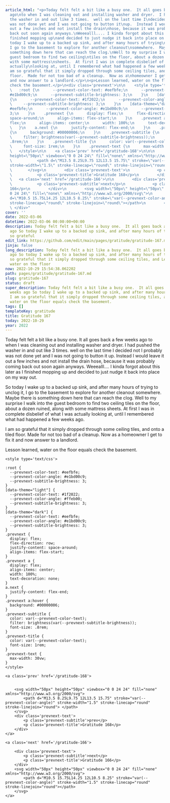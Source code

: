 ```yaml
---
article_html: "<p>Today felt felt a bit like a busy one.  It all goes back a few weeks
  ago\nto when I was cleaning out and installing washer and dryer.  I had\npushed
  the washer in and out like 3 times.  well on the last time I\ndecided not I probably
  was not done yet and I was not going to button it\nup.  Instead I would leave it
  out a few inches and not install the drain\nhose, because it was probably coming
  back out soon again anyways.\nWeeealll.... I kinda forgot about this later as I
  finished mopping up\nand decided to just nudge it back into place on my way out.</p>\n<p>So
  today I wake up to a backed up sink, and after many hours of trying\nto unclog it,
  I go to the basement to explore for another cleanout\nsomewhere.  Maybe there is
  something down here that can reach the clog.\nWell to my surprise I walk into the
  guest bedroom to find two ceiling\ntiles on the floor, about a dozen ruined, along
  with some mattress\nsheets.  At first I was in complete disbelief of what I was
  actually\nlooking at, until I remembered what had happened a few weeks ago.</p>\n<p>I
  am so grateful that it simply dropped through some ceiling tiles, and\nonto a tiled
  floor.  Made for not too bad of a cleanup.  Now as a\nhomeowner I get to fix it
  and now answer to a landlord.</p>\n<p>Lesson learned, water on the floor equals
  check the basement.</p>\n<div class='prevnext'>\n\n    <style type='text/css'>\n\n
  \   :root {\n      --prevnext-color-text: #eefbfe;\n      --prevnext-color-angle:
  #e1bd00c9;\n      --prevnext-subtitle-brightness: 3;\n    }\n    [data-theme=\"light\"]
  {\n      --prevnext-color-text: #1f2022;\n      --prevnext-color-angle: #ffeb00;\n
  \     --prevnext-subtitle-brightness: 3;\n    }\n    [data-theme=\"dark\"] {\n      --prevnext-color-text:
  #eefbfe;\n      --prevnext-color-angle: #e1bd00c9;\n      --prevnext-subtitle-brightness:
  3;\n    }\n    .prevnext {\n      display: flex;\n      flex-direction: row;\n      justify-content:
  space-around;\n      align-items: flex-start;\n    }\n    .prevnext a {\n      display:
  flex;\n      align-items: center;\n      width: 100%;\n      text-decoration: none;\n
  \   }\n    a.next {\n      justify-content: flex-end;\n    }\n    .prevnext a:hover
  {\n      background: #00000006;\n    }\n    .prevnext-subtitle {\n      color: var(--prevnext-color-text);\n
  \     filter: brightness(var(--prevnext-subtitle-brightness));\n      font-size:
  .8rem;\n    }\n    .prevnext-title {\n      color: var(--prevnext-color-text);\n
  \     font-size: 1rem;\n    }\n    .prevnext-text {\n      max-width: 30vw;\n    }\n
  \   </style>\n\n    <a class='prev' href='/gratitude-168'>\n\n\n        <svg width=\"50px\"
  height=\"50px\" viewbox=\"0 0 24 24\" fill=\"none\" xmlns=\"http://www.w3.org/2000/svg\">\n
  \           <path d=\"M13.5 8.25L9.75 12L13.5 15.75\" stroke=\"var(--prevnext-color-angle)\"
  stroke-width=\"1.5\" stroke-linecap=\"round\" stroke-linejoin=\"round\"> </path>\n
  \       </svg>\n        <div class='prevnext-text'>\n            <p class='prevnext-subtitle'>prev</p>\n
  \           <p class='prevnext-title'>Gratitude 168</p>\n        </div>\n    </a>\n\n
  \   <a class='next' href='/gratitude-166'>\n\n        <div class='prevnext-text'>\n
  \           <p class='prevnext-subtitle'>next</p>\n            <p class='prevnext-title'>Gratitude
  166</p>\n        </div>\n        <svg width=\"50px\" height=\"50px\" viewbox=\"0
  0 24 24\" fill=\"none\" xmlns=\"http://www.w3.org/2000/svg\">\n            <path
  d=\"M10.5 15.75L14.25 12L10.5 8.25\" stroke=\"var(--prevnext-color-angle)\" stroke-width=\"1.5\"
  stroke-linecap=\"round\" stroke-linejoin=\"round\"></path>\n        </svg>\n    </a>\n
  \ </div>"
cover: ''
date: 2022-03-06
datetime: 2022-03-06 00:00:00+00:00
description: Today felt felt a bit like a busy one.  It all goes back a few weeks
  ago So today I wake up to a backed up sink, and after many hours of trying I am
  so grateful
edit_link: https://github.com/edit/main/pages/gratitude/gratitude-167.md
jinja: false
long_description: Today felt felt a bit like a busy one.  It all goes back a few weeks
  ago So today I wake up to a backed up sink, and after many hours of trying I am
  so grateful that it simply dropped through some ceiling tiles, and Lesson learned,
  water on the floor
now: 2022-10-29 15:54:38.062202
path: pages/gratitude/gratitude-167.md
slug: gratitude-167
status: draft
super_description: Today felt felt a bit like a busy one.  It all goes back a few
  weeks ago So today I wake up to a backed up sink, and after many hours of trying
  I am so grateful that it simply dropped through some ceiling tiles, and Lesson learned,
  water on the floor equals check the basement.
tags: []
templateKey: gratitude
title: Gratitude 167
today: 2022-10-29
year: 2022
---
```


Today felt felt a bit like a busy one.  It all goes back a few weeks ago
to when I was cleaning out and installing washer and dryer.  I had
pushed the washer in and out like 3 times.  well on the last time I
decided not I probably was not done yet and I was not going to button it
up.  Instead I would leave it out a few inches and not install the drain
hose, because it was probably coming back out soon again anyways.
Weeealll.... I kinda forgot about this later as I finished mopping up
and decided to just nudge it back into place on my way out.


So today I wake up to a backed up sink, and after many hours of trying
to unclog it, I go to the basement to explore for another cleanout
somewhere.  Maybe there is something down here that can reach the clog.
Well to my surprise I walk into the guest bedroom to find two ceiling
tiles on the floor, about a dozen ruined, along with some mattress
sheets.  At first I was in complete disbelief of what I was actually
looking at, until I remembered what had happened a few weeks ago.

I am so grateful that it simply dropped through some ceiling tiles, and
onto a tiled floor.  Made for not too bad of a cleanup.  Now as a
homeowner I get to fix it and now answer to a landlord.

Lesson learned, water on the floor equals check the basement.
<div class='prevnext'>

    <style type='text/css'>

    :root {
      --prevnext-color-text: #eefbfe;
      --prevnext-color-angle: #e1bd00c9;
      --prevnext-subtitle-brightness: 3;
    }
    [data-theme="light"] {
      --prevnext-color-text: #1f2022;
      --prevnext-color-angle: #ffeb00;
      --prevnext-subtitle-brightness: 3;
    }
    [data-theme="dark"] {
      --prevnext-color-text: #eefbfe;
      --prevnext-color-angle: #e1bd00c9;
      --prevnext-subtitle-brightness: 3;
    }
    .prevnext {
      display: flex;
      flex-direction: row;
      justify-content: space-around;
      align-items: flex-start;
    }
    .prevnext a {
      display: flex;
      align-items: center;
      width: 100%;
      text-decoration: none;
    }
    a.next {
      justify-content: flex-end;
    }
    .prevnext a:hover {
      background: #00000006;
    }
    .prevnext-subtitle {
      color: var(--prevnext-color-text);
      filter: brightness(var(--prevnext-subtitle-brightness));
      font-size: .8rem;
    }
    .prevnext-title {
      color: var(--prevnext-color-text);
      font-size: 1rem;
    }
    .prevnext-text {
      max-width: 30vw;
    }
    </style>
    
    <a class='prev' href='/gratitude-168'>
    

        <svg width="50px" height="50px" viewbox="0 0 24 24" fill="none" xmlns="http://www.w3.org/2000/svg">
            <path d="M13.5 8.25L9.75 12L13.5 15.75" stroke="var(--prevnext-color-angle)" stroke-width="1.5" stroke-linecap="round" stroke-linejoin="round"> </path>
        </svg>
        <div class='prevnext-text'>
            <p class='prevnext-subtitle'>prev</p>
            <p class='prevnext-title'>Gratitude 168</p>
        </div>
    </a>
    
    <a class='next' href='/gratitude-166'>
    
        <div class='prevnext-text'>
            <p class='prevnext-subtitle'>next</p>
            <p class='prevnext-title'>Gratitude 166</p>
        </div>
        <svg width="50px" height="50px" viewbox="0 0 24 24" fill="none" xmlns="http://www.w3.org/2000/svg">
            <path d="M10.5 15.75L14.25 12L10.5 8.25" stroke="var(--prevnext-color-angle)" stroke-width="1.5" stroke-linecap="round" stroke-linejoin="round"></path>
        </svg>
    </a>
  </div>